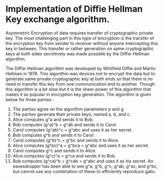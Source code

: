 # Implementation of Diffie Hellman Key exchange algorithm.
Asymmetric Encryption of data requires transfer of cryptographic private key. The most challenging part in this type of encryption is the transfer of the encryption key from sender to receiver without anyone intercepting this key in between. This transfer or rather generation on same cryptographic keys at both sides secretively was made possible by the Diffie-Hellman algorithm.

The Diffie-Hellman algorithm was developed by Whitfield Diffie and Martin Hellman in 1976. This algorithm was devices not to encrypt the data but to generate same private cryptographic key at both ends so that there is no need to transfer this key from one communication end to another. Though this algorithm is a bit slow but it is the sheer power of this algorithm that makes it so popular in encryption key generation. The algorithm is given below for three parties : 
1.	The parties agree on the algorithm parameters p and g.
2.	The parties generate their private keys, named a, b, and c.
3.	Alice computes g^a and sends it to Bob.
4.	Bob computes (g^a)^b = g^ab and sends it to Carol.
5.	Carol computes (g^ab)^c = g^abc and uses it as her secret.
6.	Bob computes g^b and sends it to Carol.
7.	Carol computes (g^b)^c = g^bc and sends it to Alice.
8.	Alice computes (g^bc)^a = g^bca = g^abc and uses it as her secret.
9.	Carol computes g^c and sends it to Alice.
10.	Alice computes (g^c)^a = g^ca and sends it to Bob.
11.	Bob computes (g^ca)^b = g^cab = g^abc and uses it as his secret.
An eavesdropper has been able to see g^a, g^b, g^c, g^ab, g^ac, and g^bc, but cannot use any combination of these to efficiently reproduce gabc.
